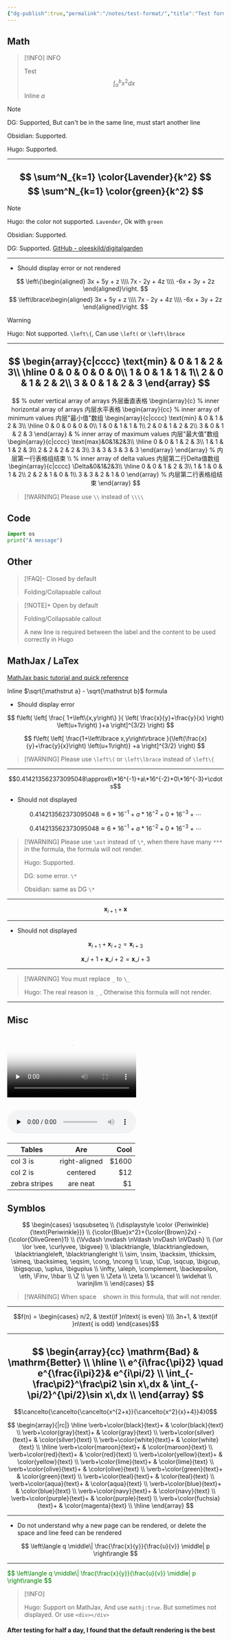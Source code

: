 ```yaml
---
{"dg-publish":true,"permalink":"/notes/test-format/","title":"Test format","noteIcon":"","created":"","updated":"","tags":["basis"],"math":false,"mathj":false,"mathj2":false}
---
```


>
## Math
> [!INFO] INFO
> 
> Test 
> $$\int_{a}^{b} x^2 dx$$
> Inline $a$
> 

> [!NOTE] 
> 
> DG: Supported, But can't be in the same line, must start another line
> 
> Obsidian: Supported.
> 
> Hugo: Supported.

---
$$
\sum^N_{k=1} \color{Lavender}{k^2}
$$
$$
\sum^N_{k=1} \color{green}{k^2}
$$
---
> [!NOTE]
> 
>  Hugo: the color not supported. `Lavender`, Ok with `green`
>  
>  Obsidian: Supported.
> 
>  DG: Supported. [GitHub - oleeskild/digitalgarden](https://github.com/oleeskild/digitalgarden)

---

* Should display error or not rendered

$$
\left\{\begin{aligned}
3x + 5y +  z \\\\
7x - 2y + 4z \\\\
-6x + 3y + 2z
\end{aligned}\right.
$$
$$
\left\lbrace\begin{aligned}
3x + 5y +  z \\\\
7x - 2y + 4z \\\\
-6x + 3y + 2z
\end{aligned}\right.
$$

> [!WARNING]  
> 
> Hugo: Not supported.  `\left\{`, Can use `\left(` or `\left\lbrace`

---

$$
  \begin{array}{c|cccc}
  \text{min} & 0 & 1 & 2 & 3\\
  \hline
  0 & 0 & 0 & 0 & 0\\
  1 & 0 & 1 & 1 & 1\\
  2 & 0 & 1 & 2 & 2\\
  3 & 0 & 1 & 2 & 3
  \end{array}
$$
---

$$
% outer vertical array of arrays 外层垂直表格
\begin{array}{c}
    % inner horizontal array of arrays 内层水平表格
    \begin{array}{cc}
        % inner array of minimum values 内层"最小值"数组
        \begin{array}{c|cccc}
        \text{min} & 0 & 1 & 2 & 3\\
        \hline
        0 & 0 & 0 & 0 & 0\\
        1 & 0 & 1 & 1 & 1\\
        2 & 0 & 1 & 2 & 2\\
        3 & 0 & 1 & 2 & 3
        \end{array}
    &
        % inner array of maximum values 内层"最大值"数组
        \begin{array}{c|cccc}
        \text{max}&0&1&2&3\\
        \hline
        0 & 0 & 1 & 2 & 3\\
        1 & 1 & 1 & 2 & 3\\
        2 & 2 & 2 & 2 & 3\\
        3 & 3 & 3 & 3 & 3
        \end{array}
    \end{array}
    % 内层第一行表格组结束
    \\
    % inner array of delta values 内层第二行Delta值数组
        \begin{array}{c|cccc}
        \Delta&0&1&2&3\\
        \hline
        0 & 0 & 1 & 2 & 3\\
        1 & 1 & 0 & 1 & 2\\
        2 & 2 & 1 & 0 & 1\\
        3 & 3 & 2 & 1 & 0
        \end{array}
        % 内层第二行表格组结束
\end{array}
$$



> [!WARNING] Please use `\\` instead of `\\\\`

## Code 

```python
import os
print("A message")
```


## Other

> [!FAQ]- Closed by default
> 
> Folding/Collapsable callout


> [!NOTE]+ Open by default
> 
> Folding/Collapsable callout
> 
> A new line is required between the label and the content to be used correctly in Hugo

## MathJax / LaTex

[MathJax basic tutorial and quick reference](https://math.meta.stackexchange.com/questions/5020/mathjax-basic-tutorial-and-quick-reference)

Inline $\sqrt{\mathstrut a} - \sqrt{\mathstrut b}$ formula

* Should display error

$$
f\left(
   \left[ 
     \frac{
       1+\left\{x,y\right\}
     }{
       \left(
          \frac{x}{y}+\frac{y}{x}
       \right)
       \left(u+1\right)
     }+a
   \right]^{3/2}
\right)
$$

$$
f\left(
   \left[ 
     \frac{1+\left\lbrace x,y\right\rbrace }{\left(\frac{x}{y}+\frac{y}{x}\right)
\left(u+1\right)}
+a
   \right]^{3/2}
\right)
$$
> [!WARNING] Please use `\left\(` or `\left\lbrace` instead of `\left\{`


---

$$0.414213562373095048\approx6\*16^{-1}+a\*16^{-2}+0\*16^{-3}+\cdots$$

* Should not displayed

$$0.414213562373095048\approx6*16^{-1}+a*16^{-2}+0*16^{-3}+\cdots$$

$$0.414213562373095048\approx6\ast16^{-1}+a\ast16^{-2}+0\ast16^{-3}+\cdots$$

> [!WARNING] Please use `\ast` instead of `\*`, when there have many `***` in the formula, the formula will not render.
> 
> Hugo:  Supported. 
> 
> DG: some error. `\*`
> 
> Obsidian: same as DG `\*`

---

$$
\boldsymbol{x}_{i+1}+\boldsymbol{x}
$$

---

* Should not displayed

$$\boldsymbol{x}_{i+1}+\boldsymbol{x}_{i+2}=\boldsymbol{x}_{i+3}$$

$$\boldsymbol{x}\_{i+1}+\boldsymbol{x}\_{i+2}=\boldsymbol{x}\_{i+3}$$

---
> [!WARNING] You must replace `_` to `\_`
> 
> Hugo: The real reason is `_` , Otherwise this formula will not render.

---

## Misc


<video id="video" controls="" preload="none" poster="视频图片地址"> 
<source id="mp4" src="https://server1.xyzzyxwz.top:12030/res/a.mp4" type="video/mp4">
</video>

<audio id="audio" controls="" preload="none"> <source id="mp3" src="https://server1.xyzzyxwz.top:12030/res/a.mp3">
</audio>​
---

| Tables        | Are           | Cool  |
| ------------- |:-------------:| -----:|
| col 3 is      | right-aligned | $1600 |
| col 2 is      | centered      |   $12 |
| zebra stripes | are neat      |    $1 |


## Symblos

$$
\begin{cases}
\sqsubseteq  \\
{\displaystyle \color {Periwinkle}{\text{Periwinkle}}} \\
{\color{Blue}x^2}+{\color{Brown}2x} - {\color{OliveGreen}1} \\
{\Vvdash \nvdash \nVdash \nvDash \nVDash} \\
{\or \lor \vee, \curlyvee, \bigvee} \\
\blacktriangle, \blacktriangledown, \blacktriangleleft,  \blacktriangleright \\
\sim, \nsim, \backsim, \thicksim, \simeq, \backsimeq, \eqsim, \cong, \ncong \\
\cup, \Cup, \sqcup, \bigcup, \bigsqcup, \uplus, \biguplus \\
\infty, \aleph, \complement, \backepsilon, \eth, \Finv, \hbar \\
\Z \\
\yen \\
\Zeta \\
\zeta \\
\xcancel \\
\widehat \\
\varinjlim \\
\end{cases}
$$

>[!WARNING] When space  ` `  shown in this formula, that will not render.

---
$$f(n) =
\begin{cases} 
n/2,  & \text{if }n\text{ is even} \\\\
3n+1, & \text{if }n\text{ is odd}
\end{cases}$$

---

$$
\begin{array}{cc}
\mathrm{Bad} & \mathrm{Better} \\
\hline \\
e^{i\frac{\pi}2} \quad e^{\frac{i\pi}2}& e^{i\pi/2} \\
\int_{-\frac\pi2}^\frac\pi2 \sin x\,dx & \int_{-\pi/2}^{\pi/2}\sin x\,dx \\
\end{array}
$$
---
$$\cancelto{\cancelto{\cancelto{x^{2+x}}{\cancelto{x^2}{x}+4}}4}0$$

$$
\begin{array}{|rc|}
\hline
\verb+\color{black}{text}+ & \color{black}{text} \\
\verb+\color{gray}{text}+ & \color{gray}{text} \\
\verb+\color{silver}{text}+ & \color{silver}{text} \\
\verb+\color{white}{text}+ & \color{white}{text} \\
\hline
\verb+\color{maroon}{text}+ & \color{maroon}{text} \\
\verb+\color{red}{text}+ & \color{red}{text} \\
\verb+\color{yellow}{text}+ & \color{yellow}{text} \\
\verb+\color{lime}{text}+ & \color{lime}{text} \\
\verb+\color{olive}{text}+ & \color{olive}{text} \\
\verb+\color{green}{text}+ & \color{green}{text} \\
\verb+\color{teal}{text}+ & \color{teal}{text} \\
\verb+\color{aqua}{text}+ & \color{aqua}{text} \\
\verb+\color{blue}{text}+ & \color{blue}{text} \\
\verb+\color{navy}{text}+ & \color{navy}{text} \\
\verb+\color{purple}{text}+ & \color{purple}{text} \\ 
\verb+\color{fuchsia}{text}+ & \color{magenta}{text} \\
\hline
\end{array}
$$

---

* Do not understand why a new page can be rendered, or delete the space and line feed can be rendered

$$
\left\langle  
q 
\middle\|
  \frac{\frac{x}{y}}{\frac{u}{v}}
\middle| 
p 
\right\rangle
$$

---

<div style="color: green">
$$
\left\langle  
  q
\middle\|
  \frac{\frac{x}{y}}{\frac{u}{v}}
\middle| 
   p 
\right\rangle
$$
</div>

> [!INFO]
> 
> Hugo: Support on MathJax, And use `mathj:true`. But sometimes not displayed. Or use `<div></div>`


<h4>After testing for half a day, I found that the default rendering is the best</h4>